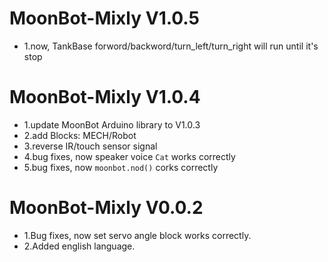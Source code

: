 MoonBot-Mixly V1.0.5
====================
* 1.now, TankBase forword/backword/turn_left/turn_right will run until it's stop

MoonBot-Mixly V1.0.4
====================
* 1.update MoonBot Arduino library to V1.0.3
* 2.add Blocks: MECH/Robot
* 3.reverse IR/touch sensor signal
* 4.bug fixes, now speaker voice `Cat` works correctly
* 5.bug fixes, now `moonbot.nod()` corks correctly

MoonBot-Mixly V0.0.2
====================
* 1.Bug fixes, now set servo angle block works correctly.
* 2.Added english language.
